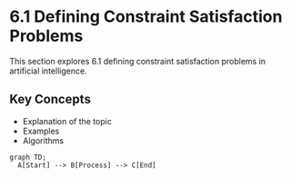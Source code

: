 # 6.1 Defining Constraint Satisfaction Problems

This section explores 6.1 defining constraint satisfaction problems in artificial intelligence.

## Key Concepts
- Explanation of the topic
- Examples
- Algorithms

```mermaid
graph TD;
  A[Start] --> B[Process] --> C[End]
```
